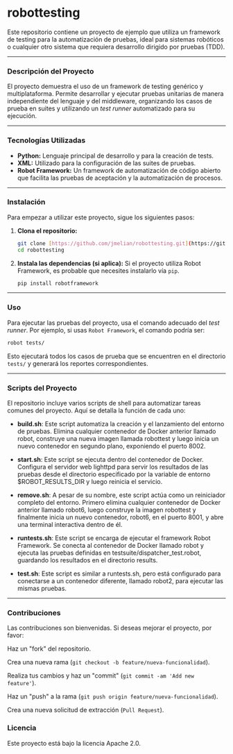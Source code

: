 # robottesting

Este repositorio contiene un proyecto de ejemplo que utiliza un framework de testing para la automatización de pruebas, ideal para sistemas robóticos o cualquier otro sistema que requiera desarrollo dirigido por pruebas (TDD).

---

### Descripción del Proyecto

El proyecto demuestra el uso de un framework de testing genérico y multiplataforma. Permite desarrollar y ejecutar pruebas unitarias de manera independiente del lenguaje y del middleware, organizando los casos de prueba en suites y utilizando un *test runner* automatizado para su ejecución.

---

### Tecnologías Utilizadas

* **Python:** Lenguaje principal de desarrollo y para la creación de tests.
* **XML:** Utilizado para la configuración de las suites de pruebas.
* **Robot Framework:** Un framework de automatización de código abierto que facilita las pruebas de aceptación y la automatización de procesos.

---

### Instalación

Para empezar a utilizar este proyecto, sigue los siguientes pasos:

1.  **Clona el repositorio:**
    ```bash
    git clone [https://github.com/jmelian/robottesting.git](https://github.com/jmelian/robottesting.git)
    cd robottesting
    ```

2.  **Instala las dependencias (si aplica):**
    Si el proyecto utiliza Robot Framework, es probable que necesites instalarlo vía `pip`.
    ```bash
    pip install robotframework
    ```

---

### Uso

Para ejecutar las pruebas del proyecto, usa el comando adecuado del *test runner*. Por ejemplo, si usas `Robot Framework`, el comando podría ser:

```bash
robot tests/
```

Esto ejecutará todos los casos de prueba que se encuentren en el directorio `tests/` y generará los reportes correspondientes.

---

### Scripts del Proyecto
El repositorio incluye varios scripts de shell para automatizar tareas comunes del proyecto. Aquí se detalla la función de cada uno:

* __build.sh__: Este script automatiza la creación y el lanzamiento del entorno de pruebas. Elimina cualquier contenedor de Docker anterior llamado robot, construye una nueva imagen llamada robottest y luego inicia un nuevo contenedor en segundo plano, exponiendo el puerto 8002.

* __start.sh__: Este script se ejecuta dentro del contenedor de Docker. Configura el servidor web lighttpd para servir los resultados de las pruebas desde el directorio especificado por la variable de entorno $ROBOT_RESULTS_DIR y luego reinicia el servicio.

* __remove.sh__: A pesar de su nombre, este script actúa como un reiniciador completo del entorno. Primero elimina cualquier contenedor de Docker anterior llamado robot6, luego construye la imagen robottest y finalmente inicia un nuevo contenedor, robot6, en el puerto 8001, y abre una terminal interactiva dentro de él.

* __runtests.sh__: Este script se encarga de ejecutar el framework Robot Framework. Se conecta al contenedor de Docker llamado robot y ejecuta las pruebas definidas en testsuite/dispatcher_test.robot, guardando los resultados en el directorio results.

* __test.sh__: Este script es similar a runtests.sh, pero está configurado para conectarse a un contenedor diferente, llamado robot2, para ejecutar las mismas pruebas.

---

### Contribuciones
Las contribuciones son bienvenidas. Si deseas mejorar el proyecto, por favor:

Haz un "fork" del repositorio.

Crea una nueva rama (`git checkout -b feature/nueva-funcionalidad`).

Realiza tus cambios y haz un "commit" (`git commit -am 'Add new feature'`).

Haz un "push" a la rama (`git push origin feature/nueva-funcionalidad`).

Crea una nueva solicitud de extracción (`Pull Request`).

### Licencia
Este proyecto está bajo la licencia Apache 2.0.
